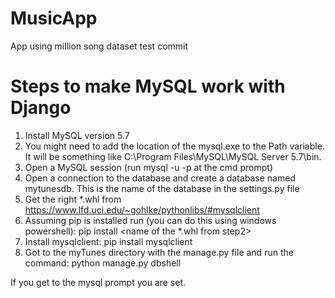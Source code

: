 # MusicApp
App using million song dataset
test commit

# Steps to make MySQL work with Django

1. Install MySQL version 5.7
2. You might need to add the location of the mysql.exe to the Path variable. It will be something like C:\Program Files\MySQL\MySQL Server 5.7\bin.
3. Open a MySQL session (run mysql -u <user> -p at the cmd prompt)
4. Open a connection to the database and create a database named mytunesdb. This is the name of the database in the settings.py file
5. Get the right *.whl from https://www.lfd.uci.edu/~gohlke/pythonlibs/#mysqlclient
6. Assuming pip is installed run (you can do this using windows powershell): pip install <name of the *.whl from step2> 
7. Install mysqlclient: pip install mysqlclient
8. Got to the myTunes directory with the manage.py file and run the command: python manage.py dbshell
	
If you get to the mysql prompt you are set.
